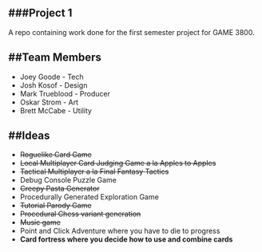###Project 1
---
A repo containing work done for the first semester project for GAME
3800.

##Team Members
---

* Joey Goode - Tech
* Josh Kosof - Design
* Mark Trueblood - Producer
* Oskar Strom - Art
* Brett McCabe - Utility

##Ideas
---
* ~~Roguelike Card Game~~
* ~~Local Multiplayer Card Judging Game a la Apples to Apples~~
* ~~Tactical Multiplayer a la Final Fantasy Tactics~~
* Debug Console Puzzle Game
* ~~Creepy Pasta Generator~~
* Procedurally Generated Exploration Game
* ~~Tutorial Parody Game~~
* ~~Procedural Chess variant generation~~
* ~~Music game~~
* Point and Click Adventure where you have to die to progress
* **Card fortress where you decide how to use and combine cards**
